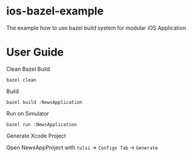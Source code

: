 # ios-bazel-example
The example how to use bazel build system for modular iOS Application

# User Guide
Clean Bazel Build

`bazel clean`

Build

`bazel build :NewsApplication`

Run on Simulator

`bazel run :NewsApplication`

Generate Xcode Project

Open NewsAppProject with `tulsi` -> `Configs Tab` -> `Generate`
